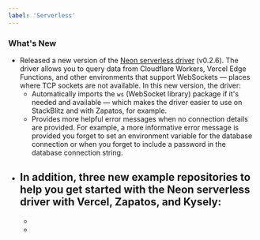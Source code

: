 ```yaml
---
label: 'Serverless'
---
```


### What's New

- Released a new version of the [Neon serverless driver](https://github.com/neondatabase/serverless) (v0.2.6). The driver allows you to query data from Cloudflare Workers, Vercel Edge Functions, and other environments that support WebSockets — places where TCP sockets are not available. In this new version, the driver:
  - Automatically imports the `ws` (WebSocket library) package if it's needed and available — which makes the driver easier to use on StackBlitz and with Zapatos, for example.
  - Provides more helpful error messages when no connection details are provided. For example, a more informative error message is provided you forget to set an environment variable for the database connection or when you forget to include a password in the database connection string.
- In addition, three new example repositories to help you get started with the Neon serverless driver with Vercel, Zapatos, and Kysely:
    -
    -
    - 